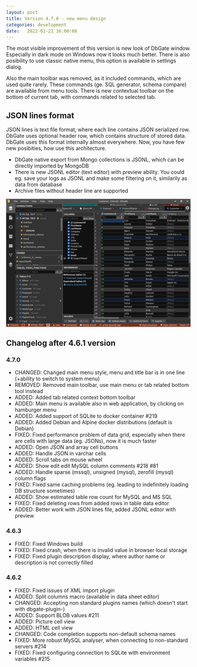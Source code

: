 ```yaml
---
layout: post
title: Version 4.7.0 - new menu design
categories: development
date:   2022-02-21 16:00:00
---
```


The most visible improvement of this version is new look of DbGate window. Especially in dark mode on Windows now it looks much better. There is also posibility to use classic native menu, this option is available in settings dialog.

Also the main toolbar was removed, as it included commands, which are used quite rarely. These commands (ge. SQL generator, schema compare) are available from menu tools. There is new contextual toolbar on the bottom of current tab, with commands related to selected tab.

## JSON lines format
JSON lines is text file format, where each line contains JSON serialized row. DbGate uses optional header row, which contains structure of stored data.
DbGate uses this format internally almost everywhere. Now, you have few new posibities, how use this architecture.
 - DbGate native export from Mongo collections is JSONL, which can be directly imported by MongoDB
 - There is new JSONL editor (text editor) with preview ability. You could eg. save your logs as JSONL and make some filtering on it, similarily as data from database
 - Archive files without header line are supported

![screenshot](/assets/screenshots/version-4-7-0.png)


## Changelog after 4.6.1 version

### 4.7.0
- CHANGED: Changed main menu style, menu and title bar is in one line (+ability to switch to system menu)
- REMOVED: Removed main toolbar, use main menu or tab related bottom tool instead
- ADDED: Added tab related context bottom toolbar
- ADDED: Main menu is available also in web application, by clicking on hamburger menu
- ADDED: Added support of SQLite to docker container #219
- ADDED: Added Debian and Alpine docker distributions (default is Debian)
- FIXED: Fixed performance problem of data grid, especially when there are cells with large data (eg. JSONs), now it is much faster
- ADDED: Open JSON and array cell buttons
- ADDED: Handle JSON in varchar cells
- ADDED: Scroll tabs on mouse wheel
- ADDED: Show edit edit MySQL column comments #218 #81
- ADDED: Handle sparse (mssql), unsigned (mysql), zerofill (mysql) column flags
- FIXED: Fixed same caching problems (eg. leading to indefinitely loading DB structure sometimes)
- ADDED: Show estimated table row count for MySQL and MS SQL
- FIXED: Fixed deleting rows from added rows in table data editor
- ADDED: Better work with JSON lines file, added JSONL editor with preview

### 4.6.3
- FIXED: Fixed Windows build
- FIXED: Fixed crash, when there is invalid value in browser local storage
- FIXED: Fixed plugin description display, where author name or description is not correctly filled

### 4.6.2
- FIXED: Fixed issues of XML import plugin
- ADDED: Split columns macro (available in data sheet editor)
- CHANGED: Accepting non standard plugins names (which doesn't start with dbgate-plugin-)
- ADDED: Support BLOB values #211
- ADDED: Picture cell view
- ADDED: HTML cell view
- CHANGED: Code completion supports non-default schema names
- FIXED: More robust MySQL analyser, when connecting to non-standard servers #214
- FIXED: Fixed configuring connection to SQLite with environment variables #215
